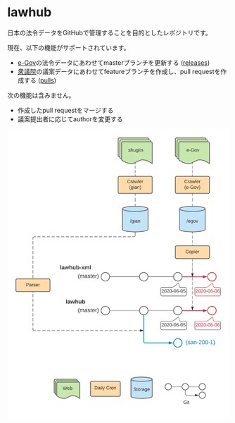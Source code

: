 # lawhub
日本の法令データをGitHubで管理することを目的としたレポジトリです。


現在、以下の機能がサポートされています。
* [e-Gov](https://elaws.e-gov.go.jp/download/lawdownload.html)の法令データにあわせてmasterブランチを更新する ([releases](https://github.com/lwhb/lawhub/releases))
* [衆議院](http://www.shugiin.go.jp/internet/itdb_gian.nsf/html/gian/menu.htm)の議案データにあわせてfeatureブランチを作成し、pull requestを作成する ([pulls](https://github.com/lwhb/lawhub/pulls))

次の機能は含みません。
* 作成したpull requestをマージする
* 議案提出者に応じてauthorを変更する

![diagram](diagram.png)
